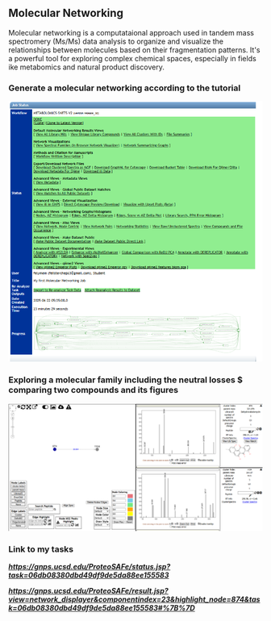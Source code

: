 ## Molecular Networking

Molecular networking is a computataional approach used in tandem mass spectromery (Ms/Ms) data analysis to 
organize and visualize the relationships between molecules based on their fragmentation patterns. It's
a powerful tool for exploring complex chemical spaces, especially in fields ike metabomics and natural product discovery.

 ### Generate a molecular networking according to the tutorial

 ![alt text](<Screenshot 2025-06-22 174527.png>)


 ### Exploring a molecular family including the neutral losses $ comparing two compounds and its figures

 ![alt text](<Screenshot 2025-06-22 173118.png>)


 ### Link to my tasks

 ***https://gnps.ucsd.edu/ProteoSAFe/status.jsp?task=06db08380dbd49df9de5da88ee155583***

 ***https://gnps.ucsd.edu/ProteoSAFe/result.jsp?view=network_displayer&componentindex=23&highlight_node=874&task=06db08380dbd49df9de5da88ee155583#%7B%7D***